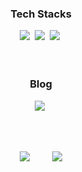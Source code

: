 <div align="center">
<!--   <img align="left" src="https://user-images.githubusercontent.com/104843976/181306285-f2101a4f-2eb0-497f-ad0a-e47f22c6f8a3.png" width="600"/> -->
  
  <br/><br/>
  <h3>Tech Stacks</h3>
    <img src="https://img.shields.io/badge/Python-3766AB?style=flat-square&logo=Python&logoColor=white"/></a>&nbsp 
    <img src="https://img.shields.io/badge/C-A8B9CC?style=flat-square&logo=C&logoColor=white"/></a>&nbsp
    <img src="https://img.shields.io/badge/C++-00599C?style=flat-square&logo=C%2B%2B&logoColor=white"/></a>&nbsp
  <br/><br/><br/>
  <h3>Blog</h3>
  <a href="https://velog.io/@ckddyd_ea"><img src="https://img.shields.io/badge/Velog-20C997?style=flat-square&logo=Velog&logoColor=white"/></a>&nbsp </a>
  
</div>

<br/><br/>

<div align="center">
  <img src="http://mazassumnida.wtf/api/v2/generate_badge?boj=th3122"/>&nbsp&nbsp&nbsp&nbsp&nbsp&nbsp&nbsp&nbsp&nbsp<img src="http://mazandi.herokuapp.com/api?handle=th3122&theme=warm"/>
</div>
